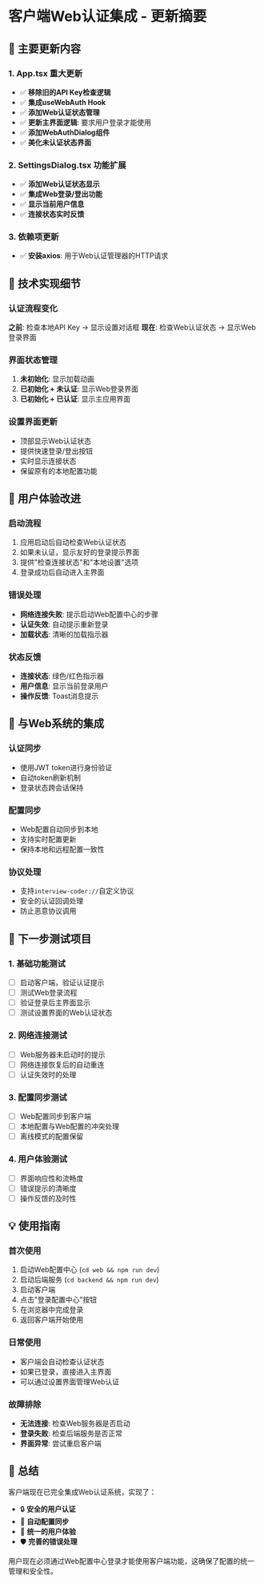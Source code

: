 # 客户端Web认证集成 - 更新摘要

## 🎯 主要更新内容

### 1. App.tsx 重大更新
- ✅ **移除旧的API Key检查逻辑**
- ✅ **集成useWebAuth Hook**
- ✅ **添加Web认证状态管理**
- ✅ **更新主界面逻辑**: 要求用户登录才能使用
- ✅ **添加WebAuthDialog组件**
- ✅ **美化未认证状态界面**

### 2. SettingsDialog.tsx 功能扩展
- ✅ **添加Web认证状态显示**
- ✅ **集成Web登录/登出功能**
- ✅ **显示当前用户信息**
- ✅ **连接状态实时反馈**

### 3. 依赖项更新
- ✅ **安装axios**: 用于Web认证管理器的HTTP请求

## 🔧 技术实现细节

### 认证流程变化
**之前**: 检查本地API Key → 显示设置对话框
**现在**: 检查Web认证状态 → 显示Web登录界面

### 界面状态管理
1. **未初始化**: 显示加载动画
2. **已初始化 + 未认证**: 显示Web登录界面
3. **已初始化 + 已认证**: 显示主应用界面

### 设置界面更新
- 顶部显示Web认证状态
- 提供快速登录/登出按钮
- 实时显示连接状态
- 保留原有的本地配置功能

## 🎨 用户体验改进

### 启动流程
1. 应用启动后自动检查Web认证状态
2. 如果未认证，显示友好的登录提示界面
3. 提供"检查连接状态"和"本地设置"选项
4. 登录成功后自动进入主界面

### 错误处理
- **网络连接失败**: 提示启动Web配置中心的步骤
- **认证失效**: 自动提示重新登录
- **加载状态**: 清晰的加载指示器

### 状态反馈
- **连接状态**: 绿色/红色指示器
- **用户信息**: 显示当前登录用户
- **操作反馈**: Toast消息提示

## 🔄 与Web系统的集成

### 认证同步
- 使用JWT token进行身份验证
- 自动token刷新机制
- 登录状态跨会话保持

### 配置同步
- Web配置自动同步到本地
- 支持实时配置更新
- 保持本地和远程配置一致性

### 协议处理
- 支持`interview-coder://`自定义协议
- 安全的认证回调处理
- 防止恶意协议调用

## 🚀 下一步测试项目

### 1. 基础功能测试
- [ ] 启动客户端，验证认证提示
- [ ] 测试Web登录流程
- [ ] 验证登录后主界面显示
- [ ] 测试设置界面的Web认证状态

### 2. 网络连接测试
- [ ] Web服务器未启动时的提示
- [ ] 网络连接恢复后的自动重连
- [ ] 认证失效时的处理

### 3. 配置同步测试
- [ ] Web配置同步到客户端
- [ ] 本地配置与Web配置的冲突处理
- [ ] 离线模式的配置保留

### 4. 用户体验测试
- [ ] 界面响应性和流畅度
- [ ] 错误提示的清晰度
- [ ] 操作反馈的及时性

## 💡 使用指南

### 首次使用
1. 启动Web配置中心 (`cd web && npm run dev`)
2. 启动后端服务 (`cd backend && npm run dev`)
3. 启动客户端
4. 点击"登录配置中心"按钮
5. 在浏览器中完成登录
6. 返回客户端开始使用

### 日常使用
- 客户端会自动检查认证状态
- 如果已登录，直接进入主界面
- 可以通过设置界面管理Web认证

### 故障排除
- **无法连接**: 检查Web服务器是否启动
- **登录失败**: 检查后端服务是否正常
- **界面异常**: 尝试重启客户端

## 🎉 总结

客户端现在已完全集成Web认证系统，实现了：
- 🔒 **安全的用户认证**
- 🔄 **自动配置同步** 
- 🎯 **统一的用户体验**
- 🛡️ **完善的错误处理**

用户现在必须通过Web配置中心登录才能使用客户端功能，这确保了配置的统一管理和安全性。 